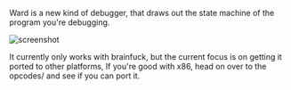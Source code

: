 Ward is a new kind of debugger, that draws out the state machine of the program you're debugging. 

![screenshot](http://i.imgur.com/PINcCUy.gif)

It currently only works with brainfuck, but the current focus is on getting it ported to other platforms, If you're good with x86, head on over to the opcodes/ and see if you can port it.

